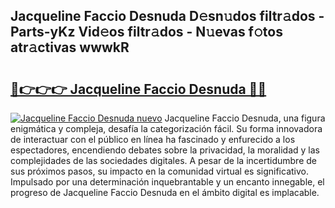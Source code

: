 ## Jacqueline Faccio Desnuda D𝚎sn𝚞dos filtr𝚊dos - Parts-yKz Vid𝚎os filtr𝚊dos - N𝚞evas f𝚘tos atr𝚊ctivas wwwkR

# <h2><a href="http://mb1jno.tromn.icu/?c=Jacqueline+Faccio+Desnuda">🔗👉👉👉 Jacqueline Faccio Desnuda 🔗🔗</a></h2>

[![Jacqueline Faccio Desnuda nuevo](https://i.imgur.com/pEAQMta.gif)](http://mb1jno.tromn.icu/?c=Jacqueline+Faccio+Desnuda)
Jacqueline Faccio Desnuda, una figura enigmática y compleja, desafía la categorización fácil. Su forma innovadora de interactuar con el público en línea ha fascinado y enfurecido a los espectadores, encendiendo debates sobre la privacidad, la moralidad y las complejidades de las sociedades digitales. A pesar de la incertidumbre de sus próximos pasos, su impacto en la comunidad virtual es significativo. Impulsado por una determinación inquebrantable y un encanto innegable, el progreso de Jacqueline Faccio Desnuda en el ámbito digital es implacable.
